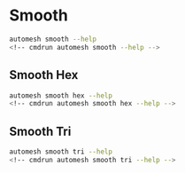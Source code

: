 # Smooth

```sh
automesh smooth --help
<!-- cmdrun automesh smooth --help -->
```

## Smooth Hex

```sh
automesh smooth hex --help
<!-- cmdrun automesh smooth hex --help -->
```

## Smooth Tri

```sh
automesh smooth tri --help
<!-- cmdrun automesh smooth tri --help -->
```
